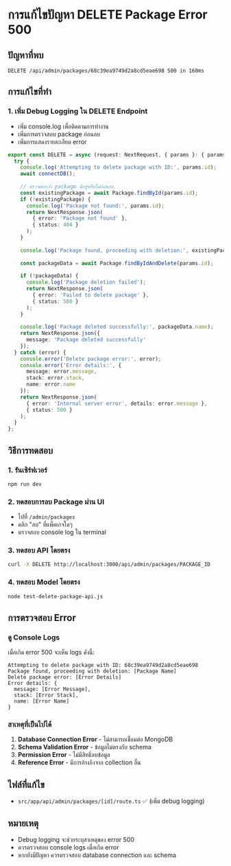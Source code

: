 # การแก้ไขปัญหา DELETE Package Error 500

## ปัญหาที่พบ
```
DELETE /api/admin/packages/68c39ea9749d2a8cd5eae698 500 in 160ms
```

## การแก้ไขที่ทำ

### 1. **เพิ่ม Debug Logging ใน DELETE Endpoint**
- เพิ่ม console.log เพื่อติดตามการทำงาน
- เพิ่มการตรวจสอบ package ก่อนลบ
- เพิ่มการแสดงรายละเอียด error

```typescript
export const DELETE = async (request: NextRequest, { params }: { params: { id: string } }) => {
  try {
    console.log('Attempting to delete package with ID:', params.id);
    await connectDB();
    
    // ตรวจสอบว่า package มีอยู่หรือไม่ก่อนลบ
    const existingPackage = await Package.findById(params.id);
    if (!existingPackage) {
      console.log('Package not found:', params.id);
      return NextResponse.json(
        { error: 'Package not found' },
        { status: 404 }
      );
    }
    
    console.log('Package found, proceeding with deletion:', existingPackage.name);
    
    const packageData = await Package.findByIdAndDelete(params.id);
    
    if (!packageData) {
      console.log('Package deletion failed');
      return NextResponse.json(
        { error: 'Failed to delete package' },
        { status: 500 }
      );
    }
    
    console.log('Package deleted successfully:', packageData.name);
    return NextResponse.json({
      message: 'Package deleted successfully'
    });
  } catch (error) {
    console.error('Delete package error:', error);
    console.error('Error details:', {
      message: error.message,
      stack: error.stack,
      name: error.name
    });
    return NextResponse.json(
      { error: 'Internal server error', details: error.message },
      { status: 500 }
    );
  }
};
```

## วิธีการทดสอบ

### 1. **รันเซิร์ฟเวอร์**
```bash
npm run dev
```

### 2. **ทดสอบการลบ Package ผ่าน UI**
- ไปที่ `/admin/packages`
- คลิก "ลบ" ที่แพ็คเกจใดๆ
- ตรวจสอบ console log ใน terminal

### 3. **ทดสอบ API โดยตรง**
```bash
curl -X DELETE http://localhost:3000/api/admin/packages/PACKAGE_ID
```

### 4. **ทดสอบ Model โดยตรง**
```bash
node test-delete-package-api.js
```

## การตรวจสอบ Error

### **ดู Console Logs**
เมื่อเกิด error 500 จะเห็น logs ดังนี้:
```
Attempting to delete package with ID: 68c39ea9749d2a8cd5eae698
Package found, proceeding with deletion: [Package Name]
Delete package error: [Error Details]
Error details: {
  message: [Error Message],
  stack: [Error Stack],
  name: [Error Name]
}
```

### **สาเหตุที่เป็นไปได้**
1. **Database Connection Error** - ไม่สามารถเชื่อมต่อ MongoDB
2. **Schema Validation Error** - ข้อมูลไม่ตรงกับ schema
3. **Permission Error** - ไม่มีสิทธิ์ลบข้อมูล
4. **Reference Error** - มีการอ้างอิงจาก collection อื่น

## ไฟล์ที่แก้ไข
- `src/app/api/admin/packages/[id]/route.ts` ✅ (เพิ่ม debug logging)

## หมายเหตุ
- Debug logging จะช่วยระบุสาเหตุของ error 500
- ควรตรวจสอบ console logs เมื่อเกิด error
- หากยังมีปัญหา ควรตรวจสอบ database connection และ schema
